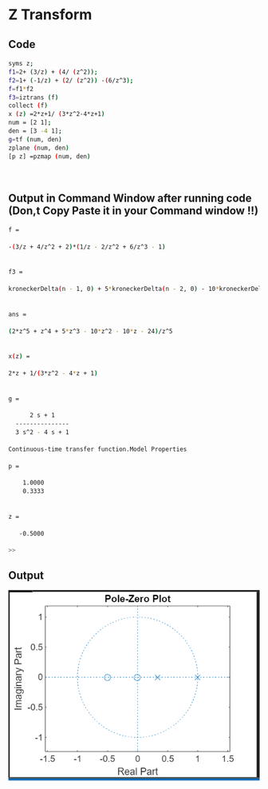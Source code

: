 # Z Transform


## Code

```bash
syms z;
f1=2+ (3/z) + (4/ (z^2));
f2=1+ (-1/z) + (2/ (z^2)) -(6/z^3);
f=f1*f2
f3=iztrans (f)
collect (f)
x (z) =2*z+1/ (3*z^2-4*z+1)
num = [2 1];
den = [3 -4 1];
g=tf (num, den)
zplane (num, den)
[p z] =pzmap (num, den)




```

## Output in Command Window after running code (Don,t Copy Paste it in your Command window !!)

```bash
f =
 
-(3/z + 4/z^2 + 2)*(1/z - 2/z^2 + 6/z^3 - 1)
 
 
f3 =
 
kroneckerDelta(n - 1, 0) + 5*kroneckerDelta(n - 2, 0) - 10*kroneckerDelta(n - 3, 0) - 10*kroneckerDelta(n - 4, 0) - 24*kroneckerDelta(n - 5, 0) + 2*kroneckerDelta(n, 0)
 
 
ans =
 
(2*z^5 + z^4 + 5*z^3 - 10*z^2 - 10*z - 24)/z^5
 
 
x(z) =
 
2*z + 1/(3*z^2 - 4*z + 1)
 

g =
 
      2 s + 1
  ---------------
  3 s^2 - 4 s + 1
 
Continuous-time transfer function.Model Properties

p =

    1.0000
    0.3333


z =

   -0.5000

>> 
```

## Output 
<img src='../img/ztransworking.png'>